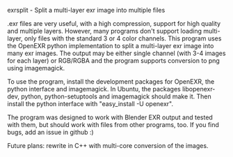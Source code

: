exrsplit - Split a multi-layer exr image into multiple files

.exr files are very useful, with a high compression, support for high quality and multiple layers.
However, many programs don't support loading multi-layer, only files with the standard 3 or 4 color
channels. This program uses the OpenEXR python implementation to split a multi-layer exr image into
many exr images. The output may be either single channel (with 3-4 images for each layer) or RGB/RGBA
and the program supports conversion to png using imagemagick.

To use the program, install the development packages for OpenEXR, the python interface and imagemagick.
In Ubuntu, the packages libopenexr-dev, python, python-setuptools and imagemagick should make it.
Then install the python interface with "easy_install -U openexr".

The program was designed to work with Blender EXR output and tested with them, but should work with
files from other programs, too. If you find bugs, add an issue in github :)

Future plans: rewrite in C++ with multi-core conversion of the images.
